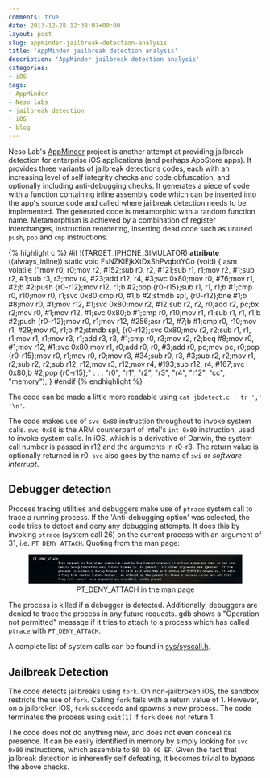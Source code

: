 ```yaml
---
comments: true
date: 2013-12-28 12:38:07+00:00
layout: post
slug: appminder-jailbreak-detection-analysis
title: 'AppMinder jailbreak detection analysis'
description: 'AppMinder jailbreak detection analysis'
categories:
- iOS
tags:
- AppMinder
- Neso labs
- jailbreak detection
- iOS
- blog
---
```

 

Neso Lab's [AppMinder](http://appminder.nesolabs.de/) project is another attempt at providing jailbreak detection for enterprise iOS applications (and perhaps AppStore apps). It provides three variants of jailbreak detections codes, each with an increasing level of self integrity checks and code obfuscation, and optionally including anti-debugging checks. It generates a piece of code with a function containing inline assembly code which can be inserted into the app's source code and called where jailbreak detection needs to be implemented. The generated code is metamorphic with a random function name. Metamorphism is achieved by a combination of register interchanges, instruction reordering, inserting dead code such as unused ``push``, ``pop`` and ``cmp`` instructions.

{% highlight c %}
#if !(TARGET_IPHONE_SIMULATOR)
__attribute__ ((always_inline)) static void
FsNZKlEjkXtDxShPvqbttYCo (void)
{
        asm volatile ("mov r0, r0;mov r2, #152;sub r0, r2, #121;sub r1, r1;mov r2, #1;sub r2, #1;sub r3, r3;mov r4, #23;add r12, r4, #3;svc 0x80;mov r0, #76;mov r1, #2;b #2;push {r0-r12};mov r12, r1;b #2;pop {r0-r15};sub r1, r1, r1;b #1;cmp r0, r10;mov r0, r1;svc 0x80;cmp r0, #1;b #2;stmdb sp!, {r0-r12};bne #1;b #8;mov r0, #1;mov r12, #1;svc 0x80;mov r2, #12;sub r2, r2, r0;add r2, pc;bx r2;mov r0, #1;mov r12, #1;svc 0x80;b #1;cmp r0, r10;mov r1, r1;sub r1, r1, r1;b #2;push {r0-r12};mov r0, r1;mov r12, #256;asr r12, #7;b #1;cmp r0, r10;mov r1, #29;mov r0, r1;b #2;stmdb sp!, {r0-r12};svc 0x80;mov r2, r2;sub r1, r1, r1;mov r1, r1;mov r3, r1;add r3, r3, #1;cmp r0, r3;mov r2, r2;beq #8;mov r0, #1;mov r12, #1;svc 0x80;mov r1, r0;add r0, r0, #3;add r0, pc;mov pc, r0;pop {r0-r15};mov r0, r1;mov r0, r0;mov r3, #34;sub r0, r3, #3;sub r2, r2;mov r1, r2;sub r2, r2;sub r12, r12;mov r3, r12;mov r4, #193;sub r12, r4, #167;svc 0x80;b #2;pop {r0-r15};" : : : "r0", "r1", "r2", "r3", "r4", "r12", "cc", "memory");
}
#endif
{% endhighlight %}

The code can be made a little more readable using ``cat jbdetect.c | tr ';' '\n'``.


The code makes use of ``svc 0x80`` instruction throughout to invoke system calls. ``svc 0x80`` is the ARM counterpart of Intel's ``int 0x80`` instruction, used to invoke system calls. In iOS, which is a derivative of Darwin, the system call number is passed in r12 and the arguments in r0-r3. The return value is optionally returned in r0. ``svc`` also goes by the name of ``swi`` or _software interrupt_.


## Debugger detection

Process tracing utilities and debuggers make use of ``ptrace`` system call to trace a running process. If the 'Anti-debugging option' was selected, the code tries to detect and deny any debugging attempts. It does this by invoking ``ptrace`` (system call 26) on the current process with an argument of 31, i.e. ``PT_DENY_ATTACH``. Quoting from the man page:

<figure align="center">
    <img src="/images/ptrace.png">
    <figcaption>PT_DENY_ATTACH in the man page</figcaption>
</figure>

The process is killed if a debugger is detected. Additionally, debuggers are denied to trace the process in any future requests. gdb shows a "Operation not permitted" message if it tries to attach to a process which has called ``ptrace`` with ``PT_DENY_ATTACH``.


A complete list of system calls can be found in [sys/syscall.h](http://www.opensource.apple.com/source/xnu/xnu-1228.5.20/bsd/sys/syscall.h).


## Jailbreak Detection

The code detects jailbreaks using ``fork``. On non-jailbroken iOS, the sandbox restricts the use of ``fork``. Calling ``fork`` fails with a return value of 1. However, on a jailbroken iOS, ``fork`` succeeds and spawns a new process. The code terminates the process using ``exit(1)`` if ``fork`` does not return 1.

<p></p>

The code does not do anything new, and does not even conceal its presence. It can be easily identified in memory by simply looking for ``svc 0x80`` instructions, which assemble to ``80 00 00 EF``. Given the fact that jailbreak detection is inherently self defeating, it becomes trivial to bypass the above checks.
